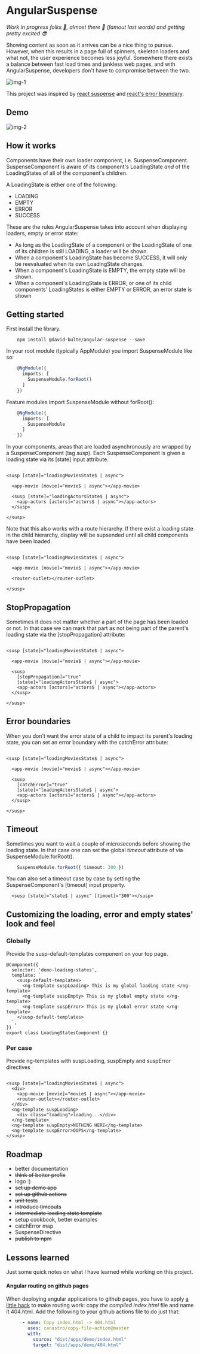 # AngularSuspense

_Work in progress folks :eyes:, almost there :checkered_flag: (famout last words) and getting
pretty excited :sunglasses:_

Showing content as soon as it arrives can be a nice thing to pursue. However, 
when this results in a page full of spinners, skeleton loaders and what not, the 
user experience becomes less joyful. Somewhere there exists a balance between 
fast load times and jankless web pages, and with AngularSuspense, developers don't 
have to compromise between the two.

![img-1](assets/img/suspense-intro.png)

This project was inspired by [react suspense](https://reactjs.org/docs/concurrent-mode-suspense.html) and
[react's error boundary](https://reactjs.org/docs/error-boundaries.html).

## Demo

![img-2](assets/img/suspense.gif)


## How it works

Components have their own loader component, i.e. SuspenseComponent.
SuspenseComponent is aware of its component's LoadingState *and* of the 
LoadingStates of all of the component's children.

A LoadingState is either one of the following:
- LOADING
- EMPTY
- ERROR
- SUCCESS

These are the rules AngularSuspense takes into account when displaying loaders, 
empty or error state:

- As long as the LoadingState of a component or the LoadingState of one of its children 
is still LOADING, a loader will be shown.
- When a component's LoadingState has become SUCCESS, it will only be reevaluated when
its own LoadingState changes.
- When a component's LoadingState is EMPTY, the empty state will be shown.
- When a component's LoadingState is ERROR, or one of its child components' LoadingStates
is either EMPTY or ERROR, an error state is shown

## Getting started

First install the library.

```
    npm install @david-bulte/angular-suspense --save
```

In your root module (typically AppModule) you import SuspenseModule like so:

```typescript
    @NgModule({
      imports: [
        SuspenseModule.forRoot()
      ]
    })
```

Feature modules import SuspenseModule without forRoot():

```typescript
    @NgModule({
      imports: [
        SuspenseModule
      ]
    })
```

In your components, areas that are loaded asynchronously are wrapped by 
a SuspenseComponent (tag _susp_). Each SuspenseComponent is given a loading state via its
[state] input attribute.

```angular2html

<susp [state]="loadingMoviesState$ | async">

  <app-movie [movie]="movie$ | async"></app-movie>

  <susp [state]="loadingActorsState$ | async">
    <app-actors [actors]="actors$ | async"></app-actors>
  </susp>

</susp>
```
Note that this also works with a route hierarchy. If there exist a loading state in the
child hierarchy, display will be supsended until all child components have been loaded.

```angular2html

<susp [state]="loadingMoviesState$ | async">

  <app-movie [movie]="movie$ | async"></app-movie>

  <router-outlet></router-outlet>

</susp>
```

## StopPropagation

Sometimes it does not matter whether a part of the page has been loaded or not. In
that case we can mark that part as not being part of the parent's loading state via the 
[stopPropagation] attribute:

```angular2html

<susp [state]="loadingMoviesState$ | async">

  <app-movie [movie]="movie$ | async"></app-movie>

  <susp
    [stopPropagation]="true"
    [state]="loadingActorsState$ | async">
    <app-actors [actors]="actors$ | async"></app-actors>
  </susp>

</susp>
```

## Error boundaries

When you don't want the error state of a child to impact its parent's loading state,
you can set an error boundary with the catchError attribute:

```angular2html

<susp [state]="loadingMoviesState$ | async">

  <app-movie [movie]="movie$ | async"></app-movie>

  <susp
    [catchError]="true"
    [state]="loadingActorsState$ | async">
    <app-actors [actors]="actors$ | async"></app-actors>
  </susp>

</susp>
```

## Timeout

Sometimes you want to wait a couple of microseconds before showing the loading state. In that
case one can set the global _timeout_ attribute of via SuspenseModule.forRoot(). 

```typescript
    SuspenseModule.forRoot({ timeout: 300 })
```

You can also set a timeout case by case by setting the SuspenseComponent's [timeout] input 
property.

```angular2html
  <susp [state]="state$ | async" [timout]="300"></susp>
```

## Customizing the loading, error and empty states' look and feel

### Globally

Provide the susp-default-templates component on your top page. 

```angular2html
@Component({
  selector: 'demo-loading-states',
  template: `
    <susp-default-templates>
      <ng-template suspLoading> This is my global loading state </ng-template>
      <ng-template suspEmpty> This is my global empty state </ng-template>
      <ng-template suspError> This is my global error state </ng-template>
    </susp-default-templates>
  `,
})
export class LoadingStatesComponent {}

```

### Per case

Provide ng-templates with suspLoading, suspEmpty and suspError directives

```angular2html

<susp [state]="loadingMoviesState$ | async">
  <div>
    <app-movie [movie]="movie$ | async"></app-movie>
    <router-outlet></router-outlet>
  </div>
  <ng-template suspLoading>
    <div class="loading">loading...</div>
  </ng-template>
  <ng-template suspEmpty>NOTHING HERE</ng-template>
  <ng-template suspError>OOPS</ng-template>
</susp>
```

## Roadmap

- better documentation
- ~~think of better prefix~~
- logo :)
- ~~set up demo app~~
- ~~set up github actions~~
- ~~unit tests~~
- ~~introduce timeouts~~
- ~~intermediate loading state template~~
- setup cookbook, better examples
- catchError map
- SuspenseDirective
- ~~publish to npm~~

## Lessons learned

Just some quick notes on what I have learned while working on this project.

#### Angular routing on github pages

When deploying angular applications to github pages, you have to apply
[a little hack](https://angular.io/guide/deployment#deploy-to-github-pages)
to make routing work: copy *the compiled index.html* file and name it 404.html.
Add the following to your github actions file to do just that:

```yaml
      - name: Copy index.html -> 404.html
        uses: canastro/copy-file-action@master
        with:
          source: "dist/apps/demo/index.html"
          target: "dist/apps/demo/404.html"
```
